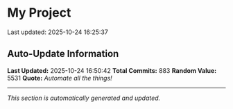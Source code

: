 # My Project


Last updated: 2025-10-24 16:25:37


























































































































































































































































































































































































































































































































































































































































































































































































































































































































































































































































































































































































































































































































## Auto-Update Information

**Last Updated:** 2025-10-24 16:50:42
**Total Commits:** 883
**Random Value:** 5531
**Quote:** _Automate all the things!_

---
_This section is automatically generated and updated._